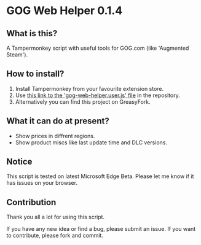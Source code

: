 # GOG Web Helper 0.1.4

## What is this?
A Tampermonkey script with useful tools for GOG.com (like 'Augmented Steam').

## How to install?
1. Install Tampermonkey from your favourite extension store.
2. Use [this link to the 'gog-web-helper.user.js' file](https://github.com/cyvb/GOG-Web-Helper/raw/main/gog-web-helper.user.js) in the repository.
3. Alternatively you can find this project on GreasyFork.

## What it can do at present?
- Show prices in diffrent regions.
- Show product miscs like last update time and DLC versions.

## Notice
This script is tested on latest Microsoft Edge Beta. Please let me know if it has issues on your browser.

## Contribution
Thank you all a lot for using this script.

If you have any new idea or find a bug, please submit an issue. If you want to contribute, please fork and commit.
